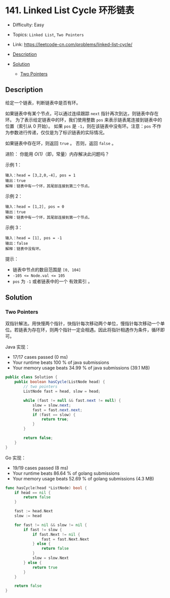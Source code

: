 <!-- omit in toc -->
# 141. Linked List Cycle 环形链表

- Difficulty: Easy
- Topics: `Linked List`, `Two Pointers`
- Link: https://leetcode-cn.com/problems/linked-list-cycle/

- [Description](#description)
- [Solution](#solution)
  - [Two Pointers](#two-pointers)

## Description

给定一个链表，判断链表中是否有环。

如果链表中有某个节点，可以通过连续跟踪 `next` 指针再次到达，则链表中存在环。 为了表示给定链表中的环，我们使用整数 `pos` 来表示链表尾连接到链表中的位置（索引从 0 开始）。 如果 `pos` 是 `-1`，则在该链表中没有环。注意：`pos` 不作为参数进行传递，仅仅是为了标识链表的实际情况。

如果链表中存在环，则返回 `true` 。 否则，返回 `false` 。

进阶：
你能用 _O(1)_（即，常量）内存解决此问题吗？

示例 1：

```
输入：head = [3,2,0,-4], pos = 1
输出：true
解释：链表中有一个环，其尾部连接到第二个节点。
```
示例 2：

```
输入：head = [1,2], pos = 0
输出：true
解释：链表中有一个环，其尾部连接到第一个节点。
```
示例 3：

```
输入：head = [1], pos = -1
输出：false
解释：链表中没有环。
```

提示：

- 链表中节点的数目范围是 `[0, 104]`
- `-105 <= Node.val <= 105`
- `pos` 为 `-1` 或者链表中的一个 有效索引 。


## Solution

### Two Pointers

双指针解法。用快慢两个指针，快指针每次移动两个单位，慢指针每次移动一个单位。若链表为存在环，则两个指针一定会相遇。因此将指针相遇作为条件，循环即可。

Java 实现：
- 17/17 cases passed (0 ms)
- Your runtime beats 100 % of java submissions
- Your memory usage beats 34.99 % of java submissions (39.1 MB)

```java
public class Solution {
    public boolean hasCycle(ListNode head) {
        // two pointers
        ListNode fast = head, slow = head;

        while (fast != null && fast.next != null) {
            slow = slow.next;
            fast = fast.next.next;
            if (fast == slow) {
                return true;
            }
        }

        return false;
    }
}
```

Go 实现：

- 19/19 cases passed (8 ms)
- Your runtime beats 86.64 % of golang submissions
- Your memory usage beats 52.69 % of golang submissions (4.3 MB)

```go
func hasCycle(head *ListNode) bool {
	if head == nil {
		return false
	}

	fast := head.Next
	slow := head

	for fast != nil && slow != nil {
		if fast != slow {
			if fast.Next != nil {
				fast = fast.Next.Next
			} else {
				return false
			}
			slow = slow.Next
		} else {
			return true
		}
	}

	return false
}
```
